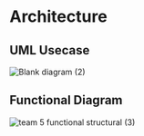 # Architecture
## UML Usecase
![Blank diagram (2)](https://user-images.githubusercontent.com/98849909/157645507-9053bb5b-582c-4482-bb5f-d660d86c1a71.png)
## Functional Diagram 
![team 5 functional structural (3)](https://user-images.githubusercontent.com/98849909/157704523-0a78a912-ec27-4792-b581-a785f47024dd.png)


